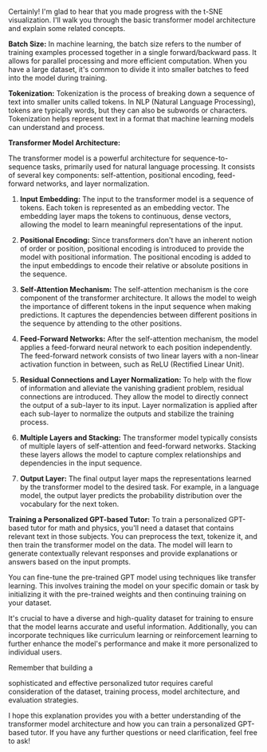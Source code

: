 Certainly! I'm glad to hear that you made progress with the t-SNE visualization. I'll walk you through the basic transformer model architecture and explain some related concepts.

**Batch Size:**
In machine learning, the batch size refers to the number of training examples processed together in a single forward/backward pass. It allows for parallel processing and more efficient computation. When you have a large dataset, it's common to divide it into smaller batches to feed into the model during training.

**Tokenization:**
Tokenization is the process of breaking down a sequence of text into smaller units called tokens. In NLP (Natural Language Processing), tokens are typically words, but they can also be subwords or characters. Tokenization helps represent text in a format that machine learning models can understand and process.

**Transformer Model Architecture:**

The transformer model is a powerful architecture for sequence-to-sequence tasks, primarily used for natural language processing. It consists of several key components: self-attention, positional encoding, feed-forward networks, and layer normalization.

1. **Input Embedding:**
The input to the transformer model is a sequence of tokens. Each token is represented as an embedding vector. The embedding layer maps the tokens to continuous, dense vectors, allowing the model to learn meaningful representations of the input.

2. **Positional Encoding:**
Since transformers don't have an inherent notion of order or position, positional encoding is introduced to provide the model with positional information. The positional encoding is added to the input embeddings to encode their relative or absolute positions in the sequence.

3. **Self-Attention Mechanism:**
The self-attention mechanism is the core component of the transformer architecture. It allows the model to weigh the importance of different tokens in the input sequence when making predictions. It captures the dependencies between different positions in the sequence by attending to the other positions.

4. **Feed-Forward Networks:**
After the self-attention mechanism, the model applies a feed-forward neural network to each position independently. The feed-forward network consists of two linear layers with a non-linear activation function in between, such as ReLU (Rectified Linear Unit).

5. **Residual Connections and Layer Normalization:**
To help with the flow of information and alleviate the vanishing gradient problem, residual connections are introduced. They allow the model to directly connect the output of a sub-layer to its input. Layer normalization is applied after each sub-layer to normalize the outputs and stabilize the training process.

6. **Multiple Layers and Stacking:**
The transformer model typically consists of multiple layers of self-attention and feed-forward networks. Stacking these layers allows the model to capture complex relationships and dependencies in the input sequence.

7. **Output Layer:**
The final output layer maps the representations learned by the transformer model to the desired task. For example, in a language model, the output layer predicts the probability distribution over the vocabulary for the next token.

**Training a Personalized GPT-based Tutor:**
To train a personalized GPT-based tutor for math and physics, you'll need a dataset that contains relevant text in those subjects. You can preprocess the text, tokenize it, and then train the transformer model on the data. The model will learn to generate contextually relevant responses and provide explanations or answers based on the input prompts.

You can fine-tune the pre-trained GPT model using techniques like transfer learning. This involves training the model on your specific domain or task by initializing it with the pre-trained weights and then continuing training on your dataset.

It's crucial to have a diverse and high-quality dataset for training to ensure that the model learns accurate and useful information. Additionally, you can incorporate techniques like curriculum learning or reinforcement learning to further enhance the model's performance and make it more personalized to individual users.

Remember that building a

 sophisticated and effective personalized tutor requires careful consideration of the dataset, training process, model architecture, and evaluation strategies.

I hope this explanation provides you with a better understanding of the transformer model architecture and how you can train a personalized GPT-based tutor. If you have any further questions or need clarification, feel free to ask!